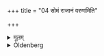 +++
title = "04 सोमं राजानं वरुणमिति"

+++

<details><summary>मूलम्</summary>

सोमं राजानं वरुणमिति च ४
</details>

<details><summary>Oldenberg</summary>

4. And (the Bārhaspatya Sāman, with the text), 'Soma, the king, Varuṇa' (Sāma-veda I, 91).
</details>
